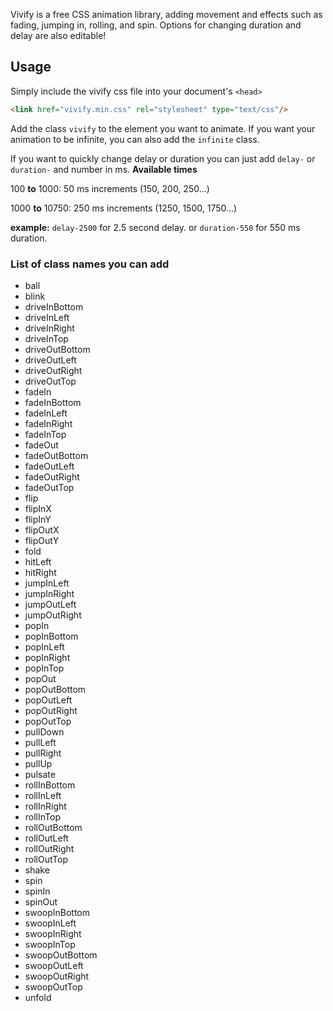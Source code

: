 Vivify is a free CSS animation library, adding movement and effects such as fading, jumping in, rolling, and spin. Options for changing duration and delay are also editable!


## Usage
Simply include the vivify css file into your document's ```<head>```
```HTML
<link href="vivify.min.css" rel="stylesheet" type="text/css"/>
```
Add the class ```vivify``` to the element you want to animate. If you want your animation to be infinite, you can also add the ```infinite``` class.

If you want to quickly change delay or duration you can just add ```delay-``` or ```duration-``` and number in ms.
**Available times** 

100 **to** 1000: 50 ms increments (150, 200, 250...)

1000 **to** 10750: 250 ms increments (1250, 1500, 1750...)

**example:** ```delay-2500``` for 2.5 second delay. or ```duration-550``` for 550 ms duration.

### List of class names you can add
- ball
- blink
- driveInBottom
- driveInLeft
- driveInRight
- driveInTop
- driveOutBottom
- driveOutLeft
- driveOutRight
- driveOutTop
- fadeIn
- fadeInBottom
- fadeInLeft
- fadeInRight
- fadeInTop
- fadeOut
- fadeOutBottom
- fadeOutLeft
- fadeOutRight
- fadeOutTop
- flip
- flipInX
- flipInY
- flipOutX
- flipOutY
- fold
- hitLeft
- hitRight
- jumpInLeft
- jumpInRight
- jumpOutLeft
- jumpOutRight
- popIn
- popInBottom
- popInLeft
- popInRight
- popInTop
- popOut
- popOutBottom
- popOutLeft
- popOutRight
- popOutTop
- pullDown
- pullLeft
- pullRight
- pullUp
- pulsate
- rollInBottom
- rollInLeft
- rollInRight
- rollInTop
- rollOutBottom
- rollOutLeft
- rollOutRight
- rollOutTop
- shake
- spin
- spinIn
- spinOut
- swoopInBottom
- swoopInLeft
- swoopInRight
- swoopInTop
- swoopOutBottom
- swoopOutLeft
- swoopOutRight
- swoopOutTop
- unfold
